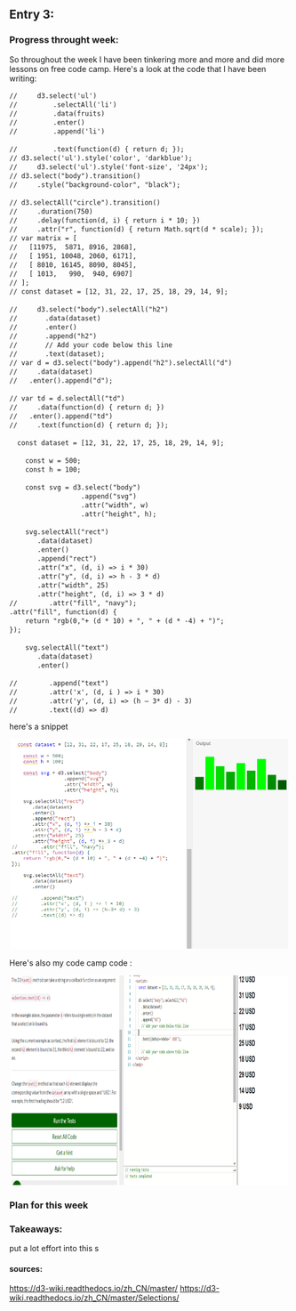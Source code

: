 ## Entry 3:

### Progress throught week:

So throughout the week I have been tinkering more and more and did more lessons on free code camp.
Here's a look at the code that I have been writing:
```//    var fruits = ['apple', 'mango', 'banana', 'orange'];
//     d3.select('ul')
//         .selectAll('li')
//         .data(fruits)
//         .enter()
//         .append('li')
    
//         .text(function(d) { return d; });
// d3.select('ul').style('color', 'darkblue');
//     d3.select('ul').style('font-size', '24px');
// d3.select("body").transition()
//     .style("background-color", "black");

// d3.selectAll("circle").transition()
//     .duration(750)
//     .delay(function(d, i) { return i * 10; })
//     .attr("r", function(d) { return Math.sqrt(d * scale); });
// var matrix = [
//   [11975,  5871, 8916, 2868],
//   [ 1951, 10048, 2060, 6171],
//   [ 8010, 16145, 8090, 8045],
//   [ 1013,   990,  940, 6907]
// ];
// const dataset = [12, 31, 22, 17, 25, 18, 29, 14, 9];
    
//     d3.select("body").selectAll("h2")
//       .data(dataset)
//       .enter()
//       .append("h2")
//       // Add your code below this line
//       .text(dataset);
// var d = d3.select("body").append("h2").selectAll("d")
//     .data(dataset)
//   .enter().append("d");

// var td = d.selectAll("td")
//     .data(function(d) { return d; })
//   .enter().append("td")
//     .text(function(d) { return d; });

  const dataset = [12, 31, 22, 17, 25, 18, 29, 14, 9];
    
    const w = 500;
    const h = 100;
    
    const svg = d3.select("body")
                  .append("svg")
                  .attr("width", w)
                  .attr("height", h);
    
    svg.selectAll("rect")
       .data(dataset)
       .enter()
       .append("rect")
       .attr("x", (d, i) => i * 30)
       .attr("y", (d, i) => h - 3 * d)
       .attr("width", 25)
       .attr("height", (d, i) => 3 * d)
//        .attr("fill", "navy");
.attr("fill", function(d) {
    return "rgb(0,"+ (d * 10) + ", " + (d * -4) + ")";
}); 
    
    svg.selectAll("text")
       .data(dataset)
       .enter()
  
//        .append("text")
//        .attr('x', (d, i ) => i * 30)
//        .attr('y', (d, i) => (h — 3* d) - 3)
//        .text((d) => d) 
```
here's a snippet

<p align = "center">
  <img src = "d3tinker1.PNG" width="500" height="377">
</p>

Here's also my code camp code :

<p align = "center">
  <img src = "d3help.PNG" width="500" height="377">
</p>



### Plan for this week



### Takeaways:
put a lot effort into this s



#### sources:

https://d3-wiki.readthedocs.io/zh_CN/master/
https://d3-wiki.readthedocs.io/zh_CN/master/Selections/
